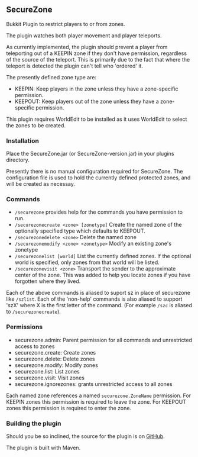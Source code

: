 ## SecureZone
Bukkit Plugin to restrict players to or from zones.

The plugin watches both player movement and player teleports.

As currently implemented, the plugin should prevent a player from teleporting out of a KEEPIN zone 
if they don't have permission, regardless of the source of the teleport. This is primarily due to 
the fact that where the teleport is detected the plugin can't tell who 'ordered' it. 

The presently defined zone type are:

* KEEPIN: Keep players in the zone unless they have a zone-specific permission.
* KEEPOUT: Keep players out of the zone unless they have a zone-specific permission.

This plugin requires WorldEdit to be installed as it uses WorldEdit to select the zones to be created.

### Installation
Place the SecureZone.jar (or SecureZone-version.jar) in your plugins directory.

Presently there is no manual configuration required for SecureZone.
The configuration file is used to hold the currently defined protected zones, and will be created as necessay.

### Commands
* `/securezone`
provides help for the commands you have permission to run.
* `/securezonecreate <zone> [zonetype]`
Create the named zone of the optionally specified type which defaults to KEEPOUT.
* `/securezonedelete <zone>`
Delete the named zone
* `/securezonemodify <zone> <zonetype>`
Modify an existing zone's zonetype
* `/securezonelist [world]`
List the currently defined zones. 
If the optional world is specified, only zones from that world will be listed.
* `/securezonevisit <zone>`
Transport the sender to the approximate center of the zone.
This was added to help you locate zones if you have forgotten where they lived. 

Each of the above commands is aliased to suport sz in place of securezone like `/szlist`.
Each of the 'non-help' commands is also aliased to support 'szX' where X is the
first letter of the command. (For example `/szc` is aliased to `/securezonecreate`).

### Permissions
* securezone.admin: Parent permission for all commands and unrestricted access to zones
* securezone.create: Create zones
* securezone.delete: Delete zones
* securezone.modify: Modify zones
* securezone.list: List zones
* securezone.visit: Visit zones
* securezone.ignorezones: grants unrestricted access to all zones

Each named zone references a named `securezone.ZoneName` permission.
For KEEPIN zones this permission is required to leave the zone. 
For KEEPOUT zones this permission is required to enter the zone.

### Building the plugin

Should you be so inclined, the source for the plugin is on [GitHub](https://github.com/IBCodin/SecureZone "SecureZone on GitHub").

The plugin is built with Maven.

